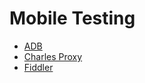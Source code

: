 # Mobile Testing

- [ADB](https://github.com/jktrigger99/MobileTesting/tree/main/ADB)
- [Charles Proxy](https://github.com/jktrigger99/MobileTesting/tree/main/CharlesProxy)
- [Fiddler](https://github.com/jktrigger99/MobileTesting/tree/main/Fiddler)
